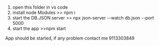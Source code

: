  1. open this folder in vs code
 2. install node Modules >> npm i
 3. start the DB.JSON server >> npx json-server --watch db.json --port 5000 
 4. start the app >>npm start

App should be started, if any problem contact me 9113303849
